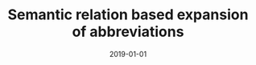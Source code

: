 ---
title: "Semantic relation based expansion of abbreviations"
collection: publications
permalink: /publication/2019-01-01-Semantic-relation-based-expansion-of-abbreviations
date: 2019-01-01
venue: 'In the proceedings of Proceedings of the ACM Joint Meeting on European Software Engineering Conference and Symposium on the Foundations of Software Engineering, ESEC/SIGSOFT FSE 2019, Tallinn, Estonia, August 26-30, 2019'
paperurl: 'https://doi.org/10.1145/3338906.3338929'
citation: ' Yanjie Jiang,  Hui Liu,  Lu Zhang'
---